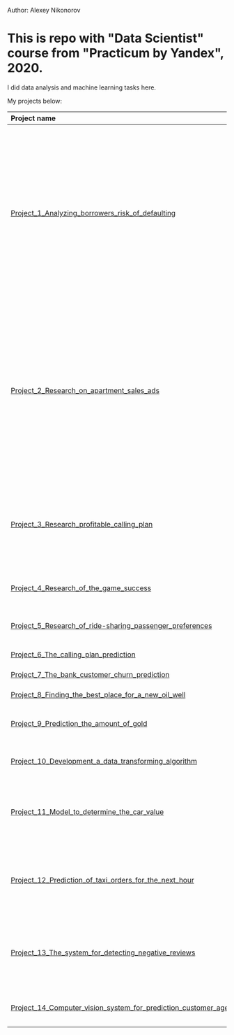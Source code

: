 Author: Alexey Nikonorov <br />

# This is repo with "Data Scientist" course from "Practicum by Yandex", 2020.

I did data analysis and machine learning tasks here.

My projects below:

| Project name | Description | Libraries used | 
| :---------------------- | :---------------------- | :---------------------- |
| [Project_1_Analyzing_borrowers_risk_of_defaulting](Project_1_Analyzing_borrowers_risk_of_defaulting) | Finding out if a customer’s marital status and number of children has an impact on whether they will default on a loan. Report will be considered when building a credit scoring of a potential customer. | *pandas*, *nltk* |
| [Project_2_Research_on_apartment_sales_ads](Project_2_Research_on_apartment_sales_ads) | Determining the market value of real estate in Saint Petersburg, Russia, and defining parameters that make it possible to create an automated system capable of detecting anomalies and fraudulent activity. | *pandas*, *matplotlib.pyplot*, *numpy* |
| [Project_3_Research_profitable_calling_plan](Project_3_Research_profitable_calling_plan) | Identifying which of the calling plans is more profitable in order to adjust the advertising budget. | *pandas*, *matplotlib.pyplot*, *numpy*, *math*, *scipy* |
| [Project_4_Research_of_the_game_success](Project_4_Research_of_the_game_success) |  | *pandas*, *matplotlib.pyplot*, *numpy*, *math*, *scipy* |
| [Project_5_Research_of_ride-sharing_passenger_preferences](Project_5_Research_of_ride-sharing_passenger_preferences) |  | *pandas*, *matplotlib.pyplot*, *numpy*, *math*, *scipy* |
| [Project_6_The_calling_plan_prediction](Project_6_The_calling_plan_prediction) |  | *pandas*, *numpy*, *sklearn* |
| [Project_7_The_bank_customer_churn_prediction](Project_7_The_bank_customer_churn_prediction) |  | *pandas*, *numpy*, *sklearn* |
| [Project_8_Finding_the_best_place_for_a_new_oil_well](Project_8_Finding_the_best_place_for_a_new_oil_well) |  | *pandas*, *numpy*, *sklearn* |
| [Project_9_Prediction_the_amount_of_gold](Project_9_Prediction_the_amount_of_gold) |  | *pandas*, *matplotlib.pyplot*, *seaborn*, *numpy*, *sklearn*, *scipy* |
| [Project_10_Development_a_data_transforming_algorithm](Project_10_Development_a_data_transforming_algorithm) |  | *pandas*, *matplotlib.pyplot*, *seaborn*, *numpy*, *sklearn*, *scipy* |
| [Project_11_Model_to_determine_the_car_value](Project_11_Model_to_determine_the_car_value) |  | *pandas*, *matplotlib.pyplot*, *seaborn*, *numpy*, *sklearn*, *time*, *lightgbm*, *xgboost*, *catboost* |
| [Project_12_Prediction_of_taxi_orders_for_the_next_hour](Project_12_Prediction_of_taxi_orders_for_the_next_hour) |  | *pandas*, *matplotlib.pyplot*, *seaborn*, *numpy*, *sklearn*, *time*, *lightgbm*, *xgboost*, *catboost*, *statsmodels* |
| [Project_13_The_system_for_detecting_negative_reviews](Project_13_The_system_for_detecting_negative_reviews) |  | *pandas*, *matplotlib.pyplot*, *numpy*, *math*, *seaborn*, *sklearn*, *tqdm*, *spacy*, *re*, *nltk*, *spacy*, *lightgbm*, *pytorch* |
| [Project_14_Computer_vision_system_for_prediction_customer_age](Project_14_Computer_vision_system_for_prediction_customer_age) |  | *pandas*, *matplotlib.pyplot*, *numpy*, *PIL*, *keras*, *tensorflow* |
